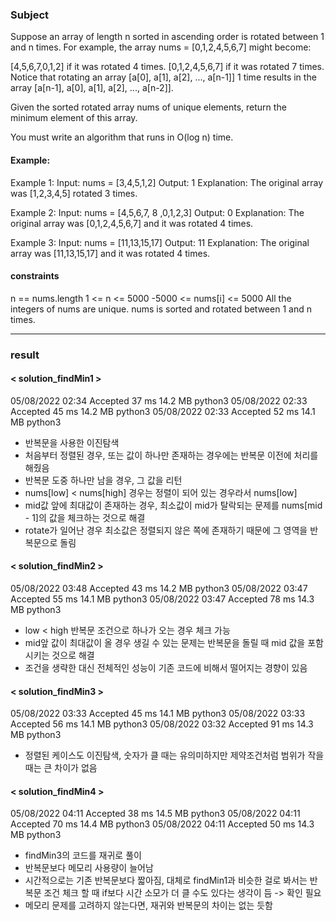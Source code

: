 ### Subject

Suppose an array of length n sorted in ascending order is rotated between 1 and n times. For example, the array nums = [0,1,2,4,5,6,7] might become:

[4,5,6,7,0,1,2] if it was rotated 4 times.
[0,1,2,4,5,6,7] if it was rotated 7 times.
Notice that rotating an array [a[0], a[1], a[2], ..., a[n-1]] 1 time results in the array [a[n-1], a[0], a[1], a[2], ..., a[n-2]].

Given the sorted rotated array nums of unique elements, return the minimum element of this array.

You must write an algorithm that runs in O(log n) time.


#### Example:

Example 1:
Input: nums = [3,4,5,1,2]
Output: 1
Explanation: The original array was [1,2,3,4,5] rotated 3 times.

Example 2:
Input: nums = [4,5,6,7, 8 ,0,1,2,3]
Output: 0
Explanation: The original array was [0,1,2,4,5,6,7] and it was rotated 4 times.

Example 3:
Input: nums = [11,13,15,17]
Output: 11
Explanation: The original array was [11,13,15,17] and it was rotated 4 times.


#### constraints

n == nums.length
1 <= n <= 5000
-5000 <= nums[i] <= 5000
All the integers of nums are unique.
nums is sorted and rotated between 1 and n times.

***

### result

#### < solution_findMin1 >
05/08/2022 02:34	Accepted	37 ms	14.2 MB	python3
05/08/2022 02:33	Accepted	45 ms	14.2 MB	python3
05/08/2022 02:33	Accepted	52 ms	14.1 MB	python3

- 반복문을 사용한 이진탐색
- 처음부터 정렬된 경우, 또는 값이 하나만 존재하는 경우에는 반복문 이전에 처리를 해줬음
- 반복문 도중 하나만 남을 경우, 그 값을 리턴
- nums[low] < nums[high] 경우는 정렬이 되어 있는 경우라서 nums[low]
- mid값 앞에 최대값이 존재하는 경우, 최소값이 mid가 탈락되는 문제를 nums[mid - 1]의 값을 체크하는 것으로 해결
- rotate가 일어난 경우 최소값은 정렬되지 않은 쪽에 존재하기 때문에 그 영역을 반복문으로 돌림

#### < solution_findMin2 >

05/08/2022 03:48	Accepted	43 ms	14.2 MB	python3
05/08/2022 03:47	Accepted	55 ms	14.1 MB	python3
05/08/2022 03:47	Accepted	78 ms	14.3 MB	python3
- low < high 반복문 조건으로 하나가 오는 경우 체크 가능
- mid앞 값이 최대값이 올 경우 생길 수 있는 문제는 반복문을 돌릴 때 mid 값을 포함시키는 것으로 해결
- 조건을 생략한 대신 전체적인 성능이 기존 코드에 비해서 떨어지는 경향이 있음

#### < solution_findMin3 >
05/08/2022 03:33	Accepted	45 ms	14.1 MB	python3
05/08/2022 03:33	Accepted	56 ms	14.1 MB	python3
05/08/2022 03:32	Accepted	91 ms	14.3 MB	python3
- 정렬된 케이스도 이진탐색, 숫자가 클 때는 유의미하지만 제약조건처럼 범위가 작을 때는 큰 차이가 없음

#### < solution_findMin4 >
05/08/2022 04:11	Accepted	38 ms	14.5 MB	python3
05/08/2022 04:11	Accepted	70 ms	14.4 MB	python3
05/08/2022 04:11	Accepted	50 ms	14.3 MB	python3
- findMin3의 코드를 재귀로 풀이
- 반복문보다 메모리 사용량이 늘어남
- 시간적으로는 기존 반복문보다 짧아짐, 대체로 findMin1과 비슷한 걸로 봐서는 반복문 조건 체크 할 때 if보다 시간 소모가 더 클 수도 있다는 생각이 듬 -> 확인 필요
- 메모리 문제를 고려하지 않는다면, 재귀와 반복문의 차이는 없는 듯함
